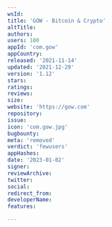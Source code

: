 ```yaml
---
wsId: 
title: 'GOW - Bitcoin & Crypto'
altTitle: 
authors: 
users: 100
appId: 'com.gow'
appCountry: 
released: '2021-11-14'
updated: '2021-12-29'
version: '1.12'
stars: 
ratings: 
reviews: 
size: 
website: 'https://gow.com'
repository: 
issue: 
icon: 'com.gow.jpg'
bugbounty: 
meta: 'removed'
verdict: 'fewusers'
appHashes: 
date: '2023-01-02'
signer: 
reviewArchive: 
twitter: 
social: 
redirect_from: 
developerName: 
features: 

---
```


